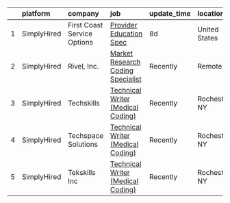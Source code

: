 

|    | platform    | company                     | job                                                                                                                                          | update_time   | location      |
|---:|:------------|:----------------------------|:---------------------------------------------------------------------------------------------------------------------------------------------|:--------------|:--------------|
|  1 | SimplyHired | First Coast Service Options | [Provider Education Spec](https://www.simplyhired.com/job/AIZWIB50VjqiKqYdXlbSICIO3PkokVtym4tygGorWVdB4yS_p1yJZg?q=creative+coder)           | 8d            | United States |
|  2 | SimplyHired | Rivel, Inc.                 | [Market Research Coding Specialist](https://www.simplyhired.com/job/DNn-DBkKSYPH4AS64drU9WoJ6pK2jdrxgqvMBnzUdzlMM_7eBj3WeA?q=creative+coder) | Recently      | Remote        |
|  3 | SimplyHired | Techskills                  | [Technical Writer (Medical Coding)](https://www.simplyhired.com/job/6T-UyFI0ALdYgoDBf2j2F7h9_shal30KRKqcvF9e8GRtHgU5qE9QFw?q=creative+coder) | Recently      | Rochester, NY |
|  4 | SimplyHired | Techspace Solutions         | [Technical Writer (Medical Coding)](https://www.simplyhired.com/job/NJ_LWiGOxJBlEwmcRAcsI3Pt3twjKSvNSkpLMwAPdJX68uv_Ti9O-g?q=creative+coder) | Recently      | Rochester, NY |
|  5 | SimplyHired | Tekskills Inc               | [Technical Writer (Medical Coding)](https://www.simplyhired.com/job/PiR_FXZN54SkvpaBFj5QXniPwNtckAhkrlE5V3jFERZbzKyrFBr_5Q?q=creative+coder) | Recently      | Rochester, NY |